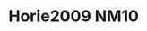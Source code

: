 <a name="material" />

# Horie2009 NM10
<script type="application/ld+json">
  {
    "@context": "https://schema.org/",
    "@type": "ChemicalSubstance",
    "http://purl.org/dc/terms/conformsTo":
      {
        "@type": "CreativeWork",
        "@id": "https://bioschemas.org/profiles/ChemicalSubstance/0.4-RELEASE/"
      },
    "@id": "https://egonw.github.io/nanowiki/nanowiki187.html#material",
    "name": "Horie2009 NM10",
    "sameAs: "http://127.0.0.1/mediawiki/index.php/Special:URIResolver/Horie2009_NM10"
  }
</script>

